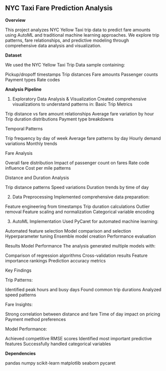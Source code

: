 ## NYC Taxi Fare Prediction Analysis
**Overview**

This project analyzes NYC Yellow Taxi trip data to predict fare amounts using AutoML and traditional machine learning approaches. We explore trip patterns, fare relationships, and predictive modeling through comprehensive data analysis and visualization.


**Dataset**

We used the NYC Yellow Taxi Trip Data sample containing:

Pickup/dropoff timestamps
Trip distances
Fare amounts
Passenger counts
Payment types
Rate codes


**Analysis Pipeline**

1. Exploratory Data Analysis & Visualization
Created comprehensive visualizations to understand patterns in:
Basic Trip Metrics

Trip distance vs fare amount relationships
Average fare variation by hour
Trip duration distributions
Payment type breakdowns

Temporal Patterns

Trip frequency by day of week
Average fare patterns by day
Hourly demand variations
Monthly trends

Fare Analysis

Overall fare distribution
Impact of passenger count on fares
Rate code influence
Cost per mile patterns

Distance and Duration Analysis

Trip distance patterns
Speed variations
Duration trends by time of day

2. Data Preprocessing
Implemented comprehensive data preparation:

Feature engineering from timestamps
Trip duration calculations
Outlier removal
Feature scaling and normalization
Categorical variable encoding

3. AutoML Implementation
Used PyCaret for automated machine learning:

Automated feature selection
Model comparison and selection
Hyperparameter tuning
Ensemble model creation
Performance evaluation

Results
Model Performance
The analysis generated multiple models with:

Comparison of regression algorithms
Cross-validation results
Feature importance rankings
Prediction accuracy metrics

Key Findings

Trip Patterns:

Identified peak hours and busy days
Found common trip durations
Analyzed speed patterns


Fare Insights:

Strong correlation between distance and fare
Time of day impact on pricing
Payment method preferences


Model Performance:

Achieved competitive RMSE scores
Identified most important predictive features
Successfully handled categorical variables



**Dependencies**

pandas
numpy
scikit-learn
matplotlib
seaborn
pycaret 
